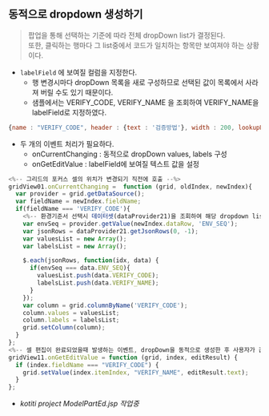 ## 동적으로 dropdown 생성하기
> 팝업을 통해 선택하는 기준에 따라 전체 dropDown list가 결정된다.  
> 또한, 클릭하는 행마다 그 list중에서 코드가 일치하는 항목만 보여져야 하는 상황이다.

* <code>labelField</code> 에 보여질 컬럼을 지정한다.
  * 행 변경시마다 dropDown 목록을 새로 구성하므로 선택된 값이 목록에서 사라져 버릴 수도 있기 때문이다.
  * 샘플에서는 VERIFY_CODE, VERIFY_NAME 을 조회하여 VERIFY_NAME을 labelField로 지정하였다.
```javascript
{name : "VERIFY_CODE", header : {text : '검증방법'}, width : 200, lookupDisplay: true, editor: gridJs.dropDown(), labelField: 'VERIFY_NAME'}
```

* 두 개의 이벤트 처리가 필요하다.
  * onCurrentChanging : 동적으로 dropDown values, labels 구성
  * onGetEditValue : labelField에 보여질 텍스트 값을 설정
```javascript
<%-- 그리드의 포커스 셀의 위치가 변경되기 직전에 호출 --%>
gridView01.onCurrentChanging =  function (grid, oldIndex, newIndex){
  var provider = grid.getDataSource();
  var fieldName = newIndex.fieldName;
  if(fieldName === 'VERIFY_CODE'){
    <%-- 환경기준서 선택시 데이터셋(dataProvider21)을 조회하여 해당 dropdown list를 가져온다 --%>
    var envSeq = provider.getValue(newIndex.dataRow, 'ENV_SEQ');
    var jsonRows = dataProvider21.getJsonRows(0, -1);
    var valuesList = new Array();
    var labelsList = new Array();

    $.each(jsonRows, function(idx, data) {
      if(envSeq === data.ENV_SEQ){
        valuesList.push(data.VERIFY_CODE);
        labelsList.push(data.VERIFY_NAME);
      }
    });
    var column = grid.columnByName('VERIFY_CODE');
    column.values = valuesList;
    column.labels = labelsList;
    grid.setColumn(column);
  }
};
<%-- 셀 편집이 완료되었을때 발생하는 이벤트, dropDown을 동적으로 생성한 후 사용자가 값을 선택하면 labelField가 보여진다(행마다 dropDown list가 다르기 때문에) --%>
gridView11.onGetEditValue = function (grid, index, editResult) {
  if (index.fieldName === "VERIFY_CODE") {
    grid.setValue(index.itemIndex, "VERIFY_NAME", editResult.text);
  }
};
```
* _kotiti project ModelPartEd.jsp 작업중_
